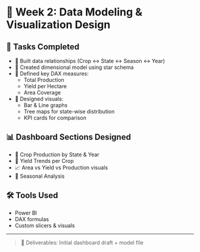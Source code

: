 # 🧮 Week 2: Data Modeling & Visualization Design

## 🔧 Tasks Completed

- 🔗 Built data relationships (Crop ↔ State ↔ Season ↔ Year)
- 📐 Created dimensional model using star schema
- 🧠 Defined key DAX measures:
  - Total Production
  - Yield per Hectare
  - Area Coverage
- 🎨 Designed visuals:
  - Bar & Line graphs
  - Tree maps for state-wise distribution
  - KPI cards for comparison

## 📊 Dashboard Sections Designed

- 📍 Crop Production by State & Year  
- 🌾 Yield Trends per Crop  
- 📈 Area vs Yield vs Production visuals  
- 🧭 Seasonal Analysis

## 🛠️ Tools Used

- Power BI  
- DAX formulas  
- Custom slicers & visuals

---

> 📁 Deliverables: Initial dashboard draft + model file
